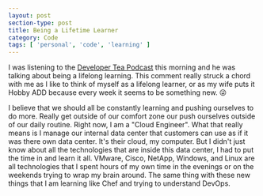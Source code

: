 ```yaml
---
layout: post
section-type: post
title: Being a Lifetime Learner
category: Code
tags: [ 'personal', 'code', 'learning' ]
---
```


I was listening to the [Developer Tea Podcast](https://spec.fm/podcasts/developer-tea) this morning and he was talking about being a lifelong learning. This comment really struck a chord with me as I like to think of myself as a lifelong learner, or as my wife puts it Hobby ADD because every week it seems to be something new. :stuck_out_tongue_winking_eye:

I believe that we should all be constantly learning and pushing ourselves to do more. Really get outside of our comfort zone our push ourselves outside of our daily routine. Right now, I am a "Cloud Engineer". What that really means is I manage our internal data center that customers can use as if it was there own data center. It's their cloud, my computer. But I didn't just know about all the technologies that are inside this data center, I had to put the time in and learn it all. VMware, Cisco, NetApp, Windows, and Linux are all technologies that I spent hours of my own time in the evenings or on the weekends trying to wrap my brain around. The same thing with these new things that I am learning like Chef and trying to understand DevOps.
